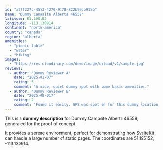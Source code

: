 ```yaml
---
id: "a27f227c-4553-4270-9178-822b9ecb915b"
name: "Dummy Campsite Alberta 46559"
latitude: 51.195152
longitude: -113.130914
continent: "north-america"
country: "canada"
region: "alberta"
amenities:
  - "picnic-table"
  - "water"
  - "hiking"
images:
  - "https://res.cloudinary.com/demo/image/upload/v1/sample.jpg"
reviews:
  - author: "Dummy Reviewer A"
    date: "2025-01-07"
    rating: 5
    comment: "A nice, quiet dummy spot with some basic amenities."
  - author: "Dummy Reviewer B"
    date: "2025-08-017"
    rating: 2
    comment: "Found it easily. GPS was spot on for this dummy location."
---
```


This is a **dummy description** for Dummy Campsite Alberta 46559, generated for the proof of concept.

It provides a serene environment, perfect for demonstrating how SvelteKit can handle a large number of static pages. The coordinates are 51.195152, -113.130914.
